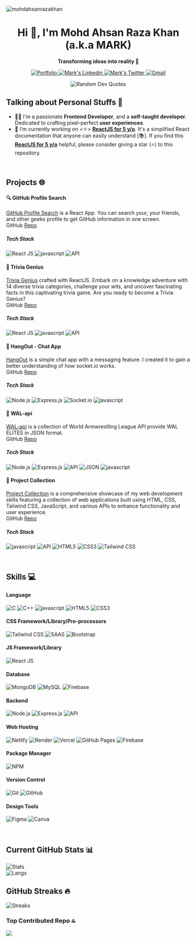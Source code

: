 <!-- [![SVG Banners](https://svg-banners.vercel.app/api?type=luminance&text1=Md.%20Ahsan%20Raza%20Khan%20👨‍💻&width=1000&height=300)](https://github.com/mohdahsanrazakhan/svg-banners) -->

<p align="left"> <img src="https://komarev.com/ghpvc/?username=mohdahsanrazakhan&label=Profile%20views&color=0e75b6&style=flat" alt="mohdahsanrazakhan" /> </p>

<!-- Introduction -->
<h1 align="center">Hi 👋, I'm Mohd Ahsan Raza Khan (a.k.a MARK)</h1>
<p align="center"><strong>Transforming ideas into reality 🚀</strong></p>


<p align="center">
  <a target="_blank" href="https://mohdahsanrazakhan.github.io/" target="_blank">
    <img alt="Portfolio" src="https://img.shields.io/badge/Portfolio-000?logo=githubpages&style=for-the-badge&logoColor=white" />
  </a>
  <a href="https://www.linkedin.com/in/mohd-ahsan-raza-khan/" target="_blank">
    <img  alt="Mark's Linkedin" src="https://img.shields.io/badge/LinkedIn-0077B5?style=for-the-badge&logo=linkedin&logoColor=white" />
  </a>
  <a href="https://twitter.com/MdAhsanRazaKhan" target="_blank">
    <img alt="Mark's Twitter" src="https://img.shields.io/badge/Twitter-1DA1F2?style=for-the-badge&logo=twitter&logoColor=white" />
  </a>
  <a target="_blank" href="mailto:datawithmark@gmail.com" target="_blank">
    <img alt="Gmail" src="https://img.shields.io/badge/Gmail-D14836?style=for-the-badge&logo=gmail&logoColor=white" />
  </a>
</p>

<div align="center">
  <img src="https://quotes-github-readme.vercel.app/api?type=horizontal&theme=dark" alt="Random Dev Quotes" objectFit="contain" />
</div>

## Talking about Personal Stuffs 📑

- 👨‍💻 I'm a passionate **Frontend Developer**, and a **self-taught developer**. Dedicated to crafting pixel-perfect **user experiences**.
- 📑 I’m currently working on <⚛️> **[ReactJS for 5 y/o](https://github.com/mohdahsanrazakhan/reactjs-for-5-yo)**. It's a simplified React documentation that anyone can easily understand [📚]. If you find this **[ReactJS for 5 y/o](https://github.com/mohdahsanrazakhan/reactjs-for-5-yo)** helpful, please consider giving a star (⭐) to this repository.

<br /> 

## Projects 🌐
#### 🔍 GitHub Profile Search
[GitHub Profile Search](https://search-github-user-profile.netlify.app/) is a React App. You can search your, your friends, and other geeks profile to get GitHub information in one screen.<br/>
GitHub [Repo](https://github.com/mohdahsanrazakhan/GitHub-Profile-Search)
##### Tech Stack
<p align="left">
  <img src="https://img.shields.io/badge/React-20232A?style=for-the-badge&logo=react&logoColor=61DAFB" alt="React JS" />
  <img src="https://img.shields.io/badge/JavaScript-323330?style=for-the-badge&logo=javascript&logoColor=F7DF1E" alt="javascript" />
  <img src="https://img.shields.io/badge/-API-000?style=for-the-badge&logo=fastapi&logoColor=white" alt="API" />
</p>

#### 🧠 Trivia Genius
[Trivia Genius](https://trivia-genius.netlify.app/) crafted with ReactJS. Embark on a knowledge adventure with 14 diverse trivia categories, challenge your wits, and uncover fascinating facts in this captivating trivia game. Are you ready to become a Trivia Genius?<br/>
GitHub [Repo](https://github.com/mohdahsanrazakhan/Trivia-Genius)
##### Tech Stack
<p align="left">
  <img src="https://img.shields.io/badge/React-20232A?style=for-the-badge&logo=react&logoColor=61DAFB" alt="React JS" />
  <img src="https://img.shields.io/badge/JavaScript-323330?style=for-the-badge&logo=javascript&logoColor=F7DF1E" alt="javascript" />
  <img src="https://img.shields.io/badge/-API-000?style=for-the-badge&logo=fastapi&logoColor=white" alt="API" />
</p>

#### 💬 HangOut - Chat App
[HangOut](https://hangout-jkcg.onrender.com/) is a simple chat app with a messaging feature. I created it to gain a better understanding of how socket.io works.<br/>
GitHub [Repo](https://github.com/mohdahsanrazakhan/CodeClauseInternship_ProjectName/tree/main/HangOut)
##### Tech Stack
<p align="left">
  <img src="https://img.shields.io/badge/Node.js-43853D?style=for-the-badge&logo=node.js&logoColor=white" alt="Node.js" />
  <img src="https://img.shields.io/badge/-ExpressJS-000?style=for-the-badge&logo=express&logoColor=white" alt="Express.js" />
  <img src="https://img.shields.io/badge/Socket.io-black?style=for-the-badge&logo=socket.io&badgeColor=010101&logoColor=white" alt="Socket.io" />
  <img src="https://img.shields.io/badge/JavaScript-323330?style=for-the-badge&logo=javascript&logoColor=F7DF1E" alt="javascript" />
</p>

#### 💪 WAL-api
[WAL-api](https://wal-api.onrender.com/) is a collection of World Armwrestling League API provide WAL ELITES in JSON format.<br/>
GitHub [Repo](https://github.com/mohdahsanrazakhan/WAL-api)
##### Tech Stack
<p align="left">
  <img src="https://img.shields.io/badge/Node.js-43853D?style=for-the-badge&logo=node.js&logoColor=white" alt="Node.js" />
  <img src="https://img.shields.io/badge/-ExpressJS-000?style=for-the-badge&logo=express&logoColor=white" alt="Express.js" />
  <img src="https://img.shields.io/badge/-API-000?style=for-the-badge&logo=fastapi&logoColor=white" alt="API" />
  <img src="https://img.shields.io/badge/JSON-black?style=for-the-badge&logo=JSON&badgeColor=010101&logoColor=white" alt="JSON" />
  <img src="https://img.shields.io/badge/JavaScript-323330?style=for-the-badge&logo=javascript&logoColor=F7DF1E" alt="javascript" />
</p>

#### 📂 Project Collection
[Project Collection](https://project-collection.netlify.app/) is a comprehensive showcase of my web development skills featuring a collection of web applications built using HTML, CSS, Tailwind CSS, JavaScript, and various APIs to enhance functionality and user experience.<br/>
GitHub [Repo](https://github.com/mohdahsanrazakhan/Projects-Gallery)
##### Tech Stack
<p align="left">
  <img src="https://img.shields.io/badge/JavaScript-323330?style=for-the-badge&logo=javascript&logoColor=F7DF1E" alt="javascript" />
  <img src="https://img.shields.io/badge/-API-000?style=for-the-badge&logo=fastapi&logoColor=white" alt="API" />
  <img src="https://img.shields.io/badge/HTML5-E34F26?style=for-the-badge&logo=html5&logoColor=white" alt="HTML5" />
  <img src="https://img.shields.io/badge/CSS3-1572B6?style=for-the-badge&logo=css3&logoColor=white" alt="CSS3" />
  <img src="https://img.shields.io/badge/Tailwind_CSS-38B2AC?style=for-the-badge&logo=tailwind-css&logoColor=white" alt="Tailwind CSS" />
</p>

<br />

## Skills 💻
#### Language
<p align="left">
  <img src="https://img.shields.io/badge/C-00599C?style=for-the-badge&logo=c&logoColor=white" alt="C" />
  <img src="https://img.shields.io/badge/C%2B%2B-00599C?style=for-the-badge&logo=c%2B%2B&logoColor=white" alt="C++" /> 
  <img src="https://img.shields.io/badge/JavaScript-323330?style=for-the-badge&logo=javascript&logoColor=F7DF1E" alt="javascript" />
  <img src="https://img.shields.io/badge/HTML5-E34F26?style=for-the-badge&logo=html5&logoColor=white" alt="HTML5" />
  <img src="https://img.shields.io/badge/CSS3-1572B6?style=for-the-badge&logo=css3&logoColor=white" alt="CSS3" />
</p>

#### CSS Framework/Library/Pre-processors
<p align="left">
  <img src="https://img.shields.io/badge/Tailwind_CSS-38B2AC?style=for-the-badge&logo=tailwind-css&logoColor=white" alt="Tailwind CSS" />
  <img src="https://img.shields.io/badge/Sass-CC6699?style=for-the-badge&logo=sass&logoColor=white" alt="SAAS" />
  <img src="https://img.shields.io/badge/Bootstrap-563D7C?style=for-the-badge&logo=bootstrap&logoColor=white" alt="Bootstrap" />
</p>

#### JS Framework/Library
<p align="left">
  <img src="https://img.shields.io/badge/React-20232A?style=for-the-badge&logo=react&logoColor=61DAFB" alt="React JS" />
</p>

#### Database
<p align="left">
  <img src="https://img.shields.io/badge/MongoDB-4EA94B?style=for-the-badge&logo=mongodb&logoColor=white" alt="MongoDB" />
  <img src="https://img.shields.io/badge/MySQL-00000F?style=for-the-badge&logo=mysql&logoColor=white" alt="MySQL" />
  <img src="https://img.shields.io/badge/-Firebase-000?style=for-the-badge&logo=firebase&logoColor=white" alt="Firebase" />
</p>

#### Backend
<p align="left">
  <img src="https://img.shields.io/badge/Node.js-43853D?style=for-the-badge&logo=node.js&logoColor=white" alt="Node.js" />
  <img src="https://img.shields.io/badge/-ExpressJS-000?style=for-the-badge&logo=express&logoColor=white" alt="Express.js" />
  <img src="https://img.shields.io/badge/-API-000?style=for-the-badge&logo=fastapi&logoColor=white" alt="API" />
</p>

#### Web Hosting
<p align="left">
  <img src="https://img.shields.io/badge/netlify-%23000000.svg?style=for-the-badge&logo=netlify&logoColor=white" alt="Netlify" />
  <img src="https://img.shields.io/badge/-Render-000?style=for-the-badge&logo=render&logoColor=white" alt="Render" />
  <img src="https://img.shields.io/badge/Vercel-000000?style=for-the-badge&logo=vercel&logoColor=white" alt="Vercel" />
  <img src="https://img.shields.io/badge/github%20pages-121013?style=for-the-badge&logo=github&logoColor=white" alt="GitHub Pages" />
  <img src="https://img.shields.io/badge/-Firebase-000?style=for-the-badge&logo=firebase&logoColor=white" alt="Firebase" />
</p>

#### Package Manager
<p align="left">
  <img src="https://img.shields.io/badge/-NPM-000?style=for-the-badge&logo=npm&logoColor=white" alt="NPM" />
</p>

#### Version Control
<p align="left">
  <img src="https://img.shields.io/badge/-Git-000?style=for-the-badge&logo=git&logoColor=white" alt="Git" />
  <img src="https://img.shields.io/badge/-GitHub-000?style=for-the-badge&logo=github&logoColor=white" alt="GitHub" />
</p>

#### Design Tools
<p align="left">
  <img src="https://img.shields.io/badge/-Figma-000?style=for-the-badge&logo=figma&logoColor=white" alt="Figma" />
  <img src="https://img.shields.io/badge/-Canva-000?style=for-the-badge&logo=canva&logoColor=white" alt="Canva" />
</p>

<br />


## Current GitHub Stats 📊
![Stats](https://github-readme-stats.vercel.app/api?username=mohdahsanrazakhan&show_icons=true&theme=dark&hide_border=false&&count_private=true&include_all_commits=true)<br/>
![Langs](https://github-readme-stats.vercel.app/api/top-langs/?username=mohdahsanrazakhan&show_icons=true&theme=dark&hide_border=false&include_all_commits=true&count_private=true&layout=compact)

## GitHub Streaks 🔥
![Streaks](https://github-readme-streak-stats.herokuapp.com/?user=mohdahsanrazakhan&theme=dark&hide_border=falsedate_format=j%20M%5B%20Y%5D)

### Top Contributed Repo 🔝
![](https://github-contributor-stats.vercel.app/api?username=mohdahsanrazakhan&limit=5&theme=dark&combine_all_yearly_contributions=true)
